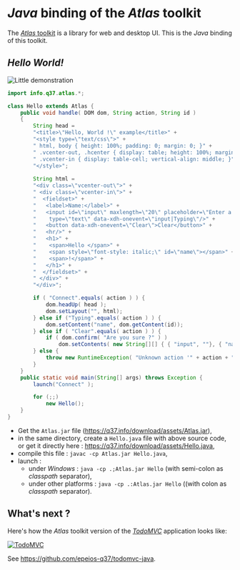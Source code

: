 # *Java* binding of the *Atlas* toolkit

The [*Atlas* toolkit](https://atlastk.org/) is a library for web and desktop UI. This is the *Java* binding of this toolkit.

## *Hello World!*

![Little demonstration](http://q37.info/download/assets/Hello.gif "A basic example")

```Java
import info.q37.atlas.*;

class Hello extends Atlas {
	public void handle( DOM dom, String action, String id )
	{
		String head = 
		"<title>\"Hello, World !\" example</title>" +
		"<style type=\"text/css\">" +
		" html, body { height: 100%; padding: 0; margin: 0; }" +
		" .vcenter-out, .hcenter { display: table; height: 100%; margin: auto; }" +
		" .vcenter-in { display: table-cell; vertical-align: middle; }" +
		"</style>";
	
		String html = 
		"<div class=\"vcenter-out\">" +
		" <div class=\"vcenter-in\">" +
		"  <fieldset>" +
		"   <label>Name:</label>" +
		"   <input id=\"input\" maxlength=\"20\" placeholder=\"Enter a name here\"'" +
		"	 type=\"text\" data-xdh-onevent=\"input|Typing\"/>" +
		"   <button data-xdh-onevent=\"Clear\">Clear</button>" +
		"   <hr/>" +
		"   <h1>" +
		"    <span>Hello </span>" +
		"    <span style=\"font-style: italic;\" id=\"name\"></span>" +
		"    <span>!</span>" +
		"   </h1>" +
		"  </fieldset>" +
		" </div>" +
		"</div>";

		if ( "Connect".equals( action ) ) {
			dom.headUp( head );
			dom.setLayout("", html);
		} else if ("Typing".equals( action ) ) {
			dom.setContent("name", dom.getContent(id));
		} else if ( "Clear".equals( action ) ) {
			if ( dom.confirm( "Are you sure ?" ) )
				dom.setContents( new String[][] { { "input", ""}, { "name", ""} } );
		} else {
			throw new RuntimeException( "Unknown action '" + action + "' !!!");
		}
	}
	public static void main(String[] args) throws Exception {
		launch("Connect" );

		for (;;)
			new Hello();
	}
}
```

- Get the `Atlas.jar` file (https://q37.info/download/assets/Atlas.jar),
- in the same directory, create a `Hello.java` file with above source code, or get it directly here : <https://q37.info/download/assets/Hello.java>,
- compile this file : `javac -cp Atlas.jar Hello.java`,
- launch :
  - under *Windows* : `java -cp .;Atlas.jar Hello` (with semi-colon as *classpath* separator),
  - under other platforms : `java -cp .:Atlas.jar Hello` ((with colon as *classpath* separator).

## What's next ?

Here's how the *Atlas* toolkit version of the [*TodoMVC*](http://todomvc.com/) application looks like: 

[![TodoMVC](http://q37.info/download/TodoMVC.gif "The TodoMVC application made with the Atlas toolkit")](https://github.com/epeios-q37/todomvc-java)

See <https://github.com/epeios-q37/todomvc-java>.